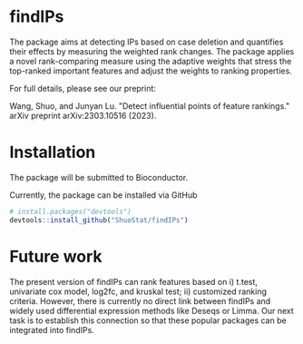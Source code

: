 # findIPs
The package aims at detecting IPs based on case deletion and quantifies their effects by measuring the weighted rank changes. The package applies a novel rank-comparing measure using the adaptive weights that stress the top-ranked important features and adjust the weights to ranking properties.

For full details, please see our preprint: 

Wang, Shuo, and Junyan Lu. "Detect influential points of feature rankings." arXiv preprint arXiv:2303.10516 (2023).

# Installation

The package will be submitted to Bioconductor. 

Currently, the package can be installed via GitHub

``` r
# install.packages("devtools")
devtools::install_github("ShuoStat/findIPs")
```
# Future work

The present version of findIPs can rank features based on i) t.test, univariate cox model, log2fc, and kruskal test; ii) customized ranking criteria. However, there is currently no direct link between findIPs and widely used differential expression methods like Deseqs or Limma. Our next task is to establish this connection so that these popular packages can be integrated into findIPs.
